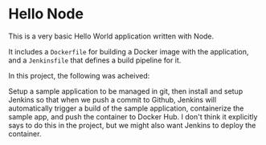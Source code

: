 # Hello Node
This is a very basic Hello World application written with Node.

It includes a `Dockerfile` for building a Docker image with the application, and a `Jenkinsfile` that defines a build pipeline for it.

In this project, the following was acheived: 

Setup a sample application to be managed in git, then install and setup Jenkins so that when we push a commit to Github, Jenkins will automatically trigger a build of the sample application, containerize the sample app, and push the container to Docker Hub. I don't think it explicitly says to do this in the project, but we might also want Jenkins to deploy the container.
